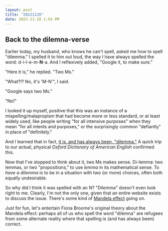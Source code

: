 ```yaml
---
layout: post
title: "20221128"
date: 2022-11-28 1:54 PM
---
```


## Back to the dilemna-verse

Earlier today, my husband, who knows he can't spell, asked me how to spell "dilemma." I spelled it to him out loud, the way I have always spelled the word: d-i-l-e-m-**N**-a. And I reflexively added, "Google it, to make sure."

"Here it is," he replied. "Two Ms."

"What?!? No, it's 'M-N'", I said.

"Google says two Ms."

"No!" 

I looked it up myself, positive that this was an instance of a mispelling/malapropism that had become more or less standard, or at least widely used, like people writing "for all intensive purposes" when they mean "for all intents and purposes," or the surprisingly common "defiantly" in place of "definitely."

And I learned that in fact, [it is, and has always been, "dilemma."](https://www.dilemna.info/index.php) A quick trip to our actual, physical *Oxford Dictionary of American English* confirmed this. 

Now that I've stopped to think about it, two Ms makes sense. Di-lemma: two lemmas, or two "propositions," to use *lemma* in its mathematical sense.  To *have a dilemma* is to be in a situation with two (or more) choices, often both equally undesirable.

So why did I think it was spelled with an N? "Dilemma" doesn't even look right to me. Clearly, I'm not the only one, given that an entire website exists to discuss the issue. There's some kind of [Mandela effect](https://en.wikipedia.org/wiki/False_memory#Mandela_Effect) going on.

Just for fun, let's entertain Fiona Broome's original theory about the Mandela effect: perhaps all of us who spell the word "dilemna" are refugees from some alternate reality where that spelling is (and has always been) correct.



